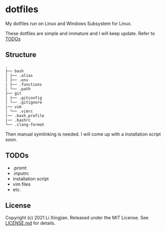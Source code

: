 # dotfiles

My dotfiles run on Linux and Windows Subsystem for Linux.

These dotfiles are simple and immature and I will keep update. Refer to [TODOs](#TODOs) 

## Structure

```
.
├── bash
│ ├── .alias
│ ├── .env
| ├── .functions
| └── .path
├── git
│ ├── .gitconfig
│ └── .gitignore
|── vim
│ └── .vimrc
|── .bash_profile
|── .bashrc
└── .clang-format

```

Then manual symlinking is needed. I will come up with a installation script soon. 

## TODOs

- .promt
- .inputrc
- installation script
- vim files
- etc.

## License 

Copyright (c) 2021 Li Xingjian. Released under the MIT License. See [LICENSE.md](https://github.com/anishathalye/dotfiles/blob/master/LICENSE.md) for details.
